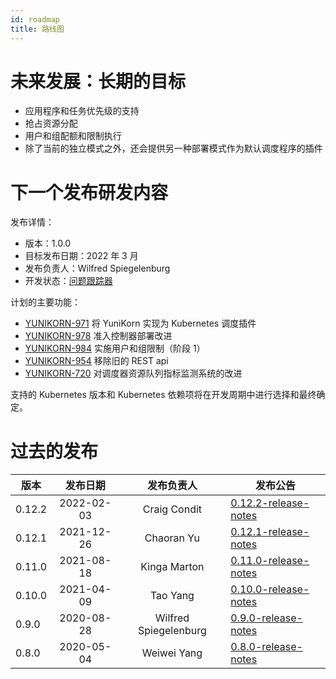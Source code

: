 ```yaml
---
id: roadmap
title: 路线图
---
```


<!--
Licensed to the Apache Software Foundation (ASF) under one
or more contributor license agreements.  See the NOTICE file
distributed with this work for additional information
regarding copyright ownership.  The ASF licenses this file
to you under the Apache License, Version 2.0 (the
"License"); you may not use this file except in compliance
with the License.  You may obtain a copy of the License at

  http://www.apache.org/licenses/LICENSE-2.0

Unless required by applicable law or agreed to in writing,
software distributed under the License is distributed on an
"AS IS" BASIS, WITHOUT WARRANTIES OR CONDITIONS OF ANY
KIND, either express or implied.  See the License for the
specific language governing permissions and limitations
under the License.
-->

# 未来发展：长期的目标

- 应用程序和任务优先级的支持
- 抢占资源分配
- 用户和组配额和限制执行
- 除了当前的独立模式之外，还会提供另一种部署模式作为默认调度程序的插件

# 下一个发布研发内容

发布详情：
- 版本：1.0.0
- 目标发布日期：2022 年 3 月
- 发布负责人：Wilfred Spiegelenburg
- 开发状态：[问题跟踪器](https://issues.apache.org/jira/issues/?filter=12348416)

计划的主要功能：
- [YUNIKORN-971](https://issues.apache.org/jira/browse/YUNIKORN-971) 将 YuniKorn 实现为 Kubernetes 调度插件
- [YUNIKORN-978](https://issues.apache.org/jira/browse/YUNIKORN-978) 准入控制器部署改进
- [YUNIKORN-984](https://issues.apache.org/jira/browse/YUNIKORN-984) 实施用户和组限制（阶段 1）
- [YUNIKORN-954](https://issues.apache.org/jira/browse/YUNIKORN-954) 移除旧的 REST api
- [YUNIKORN-720](https://issues.apache.org/jira/browse/YUNIKORN-720) 对调度器资源队列指标监测系统的改进

支持的 Kubernetes 版本和 Kubernetes 依赖项将在开发周期中进行选择和最终确定。

# 过去的发布

| 版本     |    发布日期    |         发布负责人         | 发布公告                                               |
|--------|:----------:|:---------------------:|----------------------------------------------------|
| 0.12.2 | 2022-02-03 |     Craig Condit      | [0.12.2-release-notes](../release-announce/0.12.2) |
| 0.12.1 | 2021-12-26 |      Chaoran Yu       | [0.12.1-release-notes](../release-announce/0.12.1) |
| 0.11.0 | 2021-08-18 |     Kinga Marton      | [0.11.0-release-notes](../release-announce/0.11.0) |
| 0.10.0 | 2021-04-09 |       Tao Yang        | [0.10.0-release-notes](../release-announce/0.10.0) |
| 0.9.0  | 2020-08-28 | Wilfred Spiegelenburg | [0.9.0-release-notes](../release-announce/0.9.0)   |
| 0.8.0  | 2020-05-04 |      Weiwei Yang      | [0.8.0-release-notes](../release-announce/0.8.0)   |

